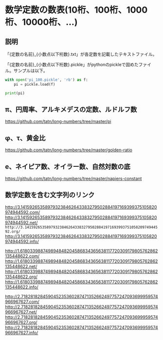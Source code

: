 # 数学定数の数表(10桁、100桁、1000桁、10000桁、…)

## 説明

「{定数の名前}_{小数点以下桁数}.txt」が各定数を記載したテキストファイル。

「{定数の名前}_{小数点以下桁数}.pickle」がpythonのpickleで固めたファイル。サンプルは以下。

```python
with open('pi_100.pickle', 'rb') as f:
    pi = pickle.load(f)

print(pi)
```

## π、円周率、アルキメデスの定数、ルドルフ数

https://github.com/tatn/long-numbers/tree/master/pi

## φ、τ、黄金比

https://github.com/tatn/long-numbers/tree/master/golden-ratio

## e、ネイピア数、オイラー数、自然対数の底 

https://github.com/tatn/long-numbers/tree/master/napiers-constant

## 数学定数を含む文字列のリンク

http://3.141592653589793238462643383279502884197169399375105820974944592.com/
http://3.141592653589793238462643383279502884197169399375105820974944592.net/
`http://3.141592653589793238462643383279502884197169399375105820974944592.org/`
http://3.141592653589793238462643383279502884197169399375105820974944592.info/

http://1.618033988749894848204586834365638117720309179805762862135448622.com/
http://1.618033988749894848204586834365638117720309179805762862135448622.net/
http://1.618033988749894848204586834365638117720309179805762862135448622.org/
http://1.618033988749894848204586834365638117720309179805762862135448622.info/

http://2.718281828459045235360287471352662497757247093699959574966967627.com/
http://2.718281828459045235360287471352662497757247093699959574966967627.net/
http://2.718281828459045235360287471352662497757247093699959574966967627.org/
http://2.718281828459045235360287471352662497757247093699959574966967627.info/
